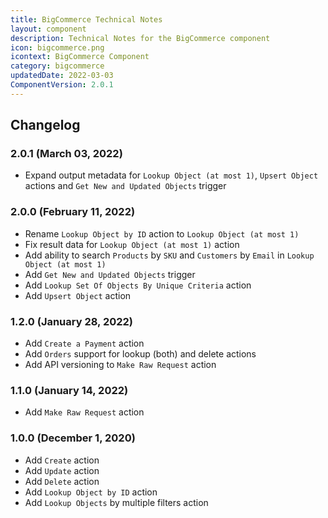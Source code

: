 ```yaml
---
title: BigCommerce Technical Notes
layout: component
description: Technical Notes for the BigCommerce component
icon: bigcommerce.png
icontext: BigCommerce Component
category: bigcommerce
updatedDate: 2022-03-03
ComponentVersion: 2.0.1
---
```


## Changelog

### 2.0.1 (March 03, 2022)

* Expand output metadata for `Lookup Object (at most 1)`, `Upsert Object` actions and `Get New and Updated Objects` trigger

### 2.0.0 (February 11, 2022)

* Rename `Lookup Object by ID` action to `Lookup Object (at most 1)`
* Fix result data for `Lookup Object (at most 1)` action
* Add ability to search `Products` by `SKU` and `Customers` by `Email` in `Lookup Object (at most 1)`
* Add `Get New and Updated Objects` trigger
* Add `Lookup Set Of Objects By Unique Criteria` action
* Add `Upsert Object` action

### 1.2.0 (January 28, 2022)

* Add `Create a Payment` action
* Add `Orders` support for lookup (both) and delete actions
* Add API versioning to `Make Raw Request` action

### 1.1.0 (January 14, 2022)

* Add `Make Raw Request` action

### 1.0.0 (December 1, 2020)

* Add `Create` action
* Add `Update` action
* Add `Delete` action
* Add `Lookup Object by ID` action
* Add `Lookup Objects` by multiple filters action
